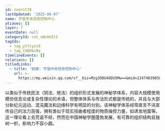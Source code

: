 ```yaml
---
id: zxen1t78
lastUpdated: '2025-06-07'
name: 宇宙中央信息控制中心
aliases: []
layer: 7
eventDate: null
categoryId: cat_uWLHUZtI
tagIds:
  - tag_pt7cyzs9
  - tag_CHDDbu9q
timelineEvents: []
relations: []
titledLinks:
  - title: '链接: 宇宙中央信息控制中心'
    url: >-
      https://mp.weixin.qq.com/s?__biz=Mzg3ODU4ODU5Mw==&mid=2247483985&idx=1&sn=d1930807bb86c4ba95d01f3744e53e52&chksm=ce4187556517c51ad16a6e752a82c32b125592746cac3debfd8b1229eeb995621b2cc95c2626
---
```

以类似于传统民法（阴法、绝法）的组织形式发展的神秘学体系，内容大规模使用模仿信息论或复杂性理论的术语，但整体体系与传法形式都是传统的，并且与大部分新纪元运动、混沌魔法和边缘科学有明显的分别。该神秘学体系经常直言不讳宣传自己的法力高强，拥有类似于现实扭曲者程度的物质操控力量，如诱发地震等。这一理论看上去荒诞不经，然而在中国神秘学圈蓬勃发展，有可靠的组织结构且独树一帜，影响力不容小觑。
